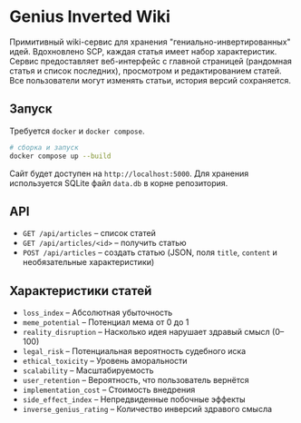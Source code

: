 # Genius Inverted Wiki

Примитивный wiki-сервис для хранения "гениально-инвертированных" идей. Вдохновлено SCP, каждая статья имеет набор характеристик.
Сервис предоставляет веб-интерфейс с главной страницей (рандомная статья и список последних), просмотром и редактированием статей. Все пользователи могут изменять статьи, история версий сохраняется.

## Запуск

Требуется `docker` и `docker compose`.

```bash
# сборка и запуск
docker compose up --build
```

Сайт будет доступен на `http://localhost:5000`. Для хранения используется SQLite файл `data.db` в корне репозитория.

## API

- `GET /api/articles` – список статей
- `GET /api/articles/<id>` – получить статью
- `POST /api/articles` – создать статью (JSON, поля `title`, `content` и необязательные характеристики)

## Характеристики статей

- `loss_index` – Абсолютная убыточность
- `meme_potential` – Потенциал мема от 0 до 1
- `reality_disruption` – Насколько идея нарушает здравый смысл (0–100)
- `legal_risk` – Потенциальная вероятность судебного иска
- `ethical_toxicity` – Уровень аморальности
- `scalability` – Масштабируемость
- `user_retention` – Вероятность, что пользователь вернётся
- `implementation_cost` – Стоимость внедрения
- `side_effect_index` – Непредвиденные побочные эффекты
- `inverse_genius_rating` – Количество инверсий здравого смысла
